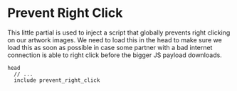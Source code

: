 # Prevent Right Click

This little partial is used to inject a script that globally prevents right clicking on our artwork images. We need to load this in the head to make sure we load this as soon as possible in case some partner with a bad internet connection is able to right click before the bigger JS payload downloads.

```
head
  // ...
  include prevent_right_click
```